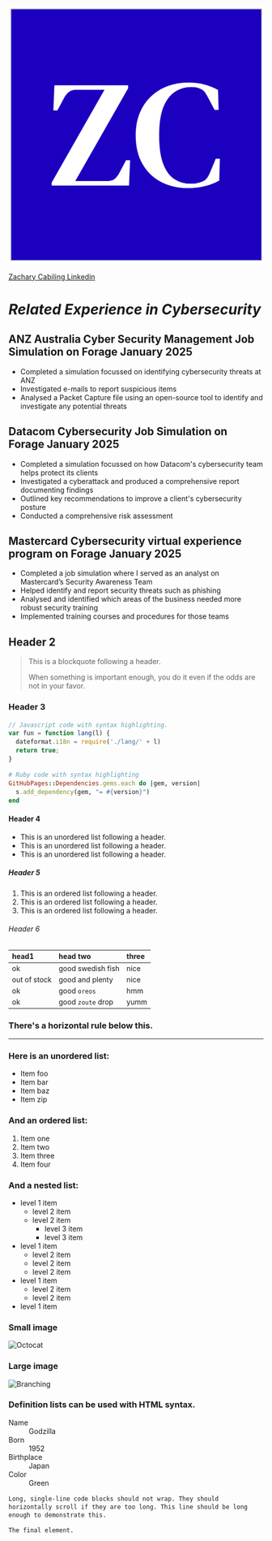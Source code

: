 ![Zachary Cabiling Logo](https://github.com/ZacCabz/zacharycabiling.github.io/blob/main/Screenshot%202025-05-28%20144437.png)

[Zachary Cabiling Linkedin](www.linkedin.com/in/zachary-cabiling-585abb2a5)

# **_Related Experience in Cybersecurity_**

## ANZ Australia Cyber Security Management Job Simulation on Forage January 2025
* Completed a simulation focussed on identifying cybersecurity threats at ANZ
* Investigated e-mails to report suspicious items
* Analysed a Packet Capture file using an open-source tool to identify and investigate any potential threats

## Datacom Cybersecurity Job Simulation on Forage January 2025
* Completed a simulation focussed on how Datacom's cybersecurity team helps protect its clients
* Investigated a cyberattack and produced a comprehensive report documenting findings
* Outlined key recommendations to improve a client's cybersecurity posture
* Conducted a comprehensive risk assessment

## Mastercard Cybersecurity virtual experience program on Forage January 2025
* Completed a job simulation where I served as an analyst on Mastercard’s Security Awareness Team
* Helped identify and report security threats such as phishing
* Analysed and identified which areas of the business needed more robust security training
* Implemented training courses and procedures for those teams

## Header 2

> This is a blockquote following a header.
>
> When something is important enough, you do it even if the odds are not in your favor.

### Header 3

```js
// Javascript code with syntax highlighting.
var fun = function lang(l) {
  dateformat.i18n = require('./lang/' + l)
  return true;
}
```

```ruby
# Ruby code with syntax highlighting
GitHubPages::Dependencies.gems.each do |gem, version|
  s.add_dependency(gem, "= #{version}")
end
```

#### Header 4

*   This is an unordered list following a header.
*   This is an unordered list following a header.
*   This is an unordered list following a header.

##### Header 5

1.  This is an ordered list following a header.
2.  This is an ordered list following a header.
3.  This is an ordered list following a header.

###### Header 6

| head1        | head two          | three |
|:-------------|:------------------|:------|
| ok           | good swedish fish | nice  |
| out of stock | good and plenty   | nice  |
| ok           | good `oreos`      | hmm   |
| ok           | good `zoute` drop | yumm  |

### There's a horizontal rule below this.

* * *

### Here is an unordered list:

*   Item foo
*   Item bar
*   Item baz
*   Item zip

### And an ordered list:

1.  Item one
1.  Item two
1.  Item three
1.  Item four

### And a nested list:

- level 1 item
  - level 2 item
  - level 2 item
    - level 3 item
    - level 3 item
- level 1 item
  - level 2 item
  - level 2 item
  - level 2 item
- level 1 item
  - level 2 item
  - level 2 item
- level 1 item

### Small image

![Octocat](https://github.githubassets.com/images/icons/emoji/octocat.png)

### Large image

![Branching](https://guides.github.com/activities/hello-world/branching.png)


### Definition lists can be used with HTML syntax.

<dl>
<dt>Name</dt>
<dd>Godzilla</dd>
<dt>Born</dt>
<dd>1952</dd>
<dt>Birthplace</dt>
<dd>Japan</dd>
<dt>Color</dt>
<dd>Green</dd>
</dl>

```
Long, single-line code blocks should not wrap. They should horizontally scroll if they are too long. This line should be long enough to demonstrate this.
```

```
The final element.
```
